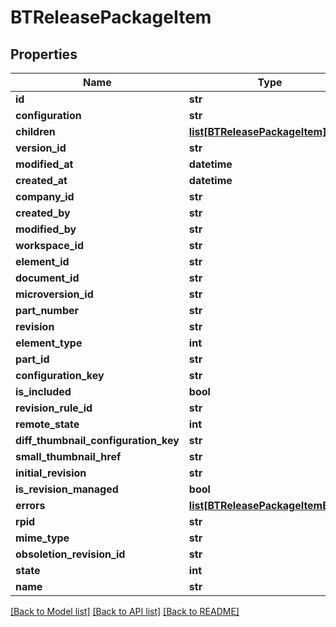 # BTReleasePackageItem

## Properties
Name | Type | Description | Notes
------------ | ------------- | ------------- | -------------
**id** | **str** |  | [optional] 
**configuration** | **str** |  | [optional] 
**children** | [**list[BTReleasePackageItem]**](BTReleasePackageItem.md) |  | [optional] 
**version_id** | **str** |  | [optional] 
**modified_at** | **datetime** |  | [optional] 
**created_at** | **datetime** |  | [optional] 
**company_id** | **str** |  | [optional] 
**created_by** | **str** |  | [optional] 
**modified_by** | **str** |  | [optional] 
**workspace_id** | **str** |  | [optional] 
**element_id** | **str** |  | [optional] 
**document_id** | **str** |  | [optional] 
**microversion_id** | **str** |  | [optional] 
**part_number** | **str** |  | [optional] 
**revision** | **str** |  | [optional] 
**element_type** | **int** |  | [optional] 
**part_id** | **str** |  | [optional] 
**configuration_key** | **str** |  | [optional] 
**is_included** | **bool** |  | [optional] 
**revision_rule_id** | **str** |  | [optional] 
**remote_state** | **int** |  | [optional] 
**diff_thumbnail_configuration_key** | **str** |  | [optional] 
**small_thumbnail_href** | **str** |  | [optional] 
**initial_revision** | **str** |  | [optional] 
**is_revision_managed** | **bool** |  | [optional] 
**errors** | [**list[BTReleasePackageItemError]**](BTReleasePackageItemError.md) |  | [optional] 
**rpid** | **str** |  | [optional] 
**mime_type** | **str** |  | [optional] 
**obsoletion_revision_id** | **str** |  | [optional] 
**state** | **int** |  | [optional] 
**name** | **str** |  | [optional] 

[[Back to Model list]](../README.md#documentation-for-models) [[Back to API list]](../README.md#documentation-for-api-endpoints) [[Back to README]](../README.md)


